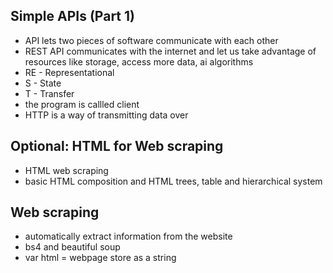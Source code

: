 ## Simple APIs (Part 1)
- API lets two pieces of software communicate with each other
- REST API communicates with the internet and let us take advantage of resources like storage, access more data, ai algorithms
- RE -  Representational
- S - State
- T - Transfer
- the program is callled client
- HTTP is a way of transmitting data over

## Optional: HTML for Web scraping
- HTML web scraping
- basic HTML composition and HTML trees, table and hierarchical system

## Web scraping
- automatically extract information from the website
- bs4 and beautiful soup
- var html = webpage store as a string

